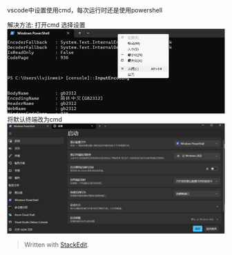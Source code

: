 
vscode中设置使用cmd，每次运行时还是使用powershell

解决方法:
打开cmd
选择设置
![](https://raw.githubusercontent.com/jusdfo/Blog-Pic/master/20240320181338.png)
将默认终端改为cmd
![](https://raw.githubusercontent.com/jusdfo/Blog-Pic/master/20240320181425.png)

> Written with [StackEdit](https://stackedit.io/).
<!--stackedit_data:
eyJwcm9wZXJ0aWVzIjoiZXh0ZW5zaW9uczogLm1kXG4iLCJoaX
N0b3J5IjpbMjcwNzkyNDM0XX0=
-->